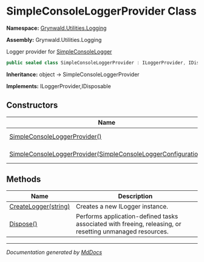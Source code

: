 ﻿# SimpleConsoleLoggerProvider Class

**Namespace:** [Grynwald.Utilities.Logging](../index.md)

**Assembly:** Grynwald.Utilities.Logging

Logger provider for [SimpleConsoleLogger](../SimpleConsoleLogger/index.md)

```csharp
public sealed class SimpleConsoleLoggerProvider : ILoggerProvider, IDisposable
```

**Inheritance:** object → SimpleConsoleLoggerProvider

**Implements:** ILoggerProvider,IDisposable

## Constructors

| Name                                                                                                                                               | Description                                               |
| -------------------------------------------------------------------------------------------------------------------------------------------------- | --------------------------------------------------------- |
| [SimpleConsoleLoggerProvider()](constructors/index.md#simpleconsoleloggerprovider)                                                                 | Initializes a new instance of SimpleConsoleLoggerProvider |
| [SimpleConsoleLoggerProvider(SimpleConsoleLoggerConfiguration)](constructors/index.md#simpleconsoleloggerprovidersimpleconsoleloggerconfiguration) | Initializes a new instance of SimpleConsoleLoggerProvider |

## Methods

| Name                                            | Description                                                                                               |
| ----------------------------------------------- | --------------------------------------------------------------------------------------------------------- |
| [CreateLogger(string)](methods/CreateLogger.md) | Creates a new ILogger instance.                                                                           |
| [Dispose()](methods/Dispose.md)                 | Performs application\-defined tasks associated with freeing, releasing, or resetting unmanaged resources. |

___

*Documentation generated by [MdDocs](https://github.com/ap0llo/mddocs)*
